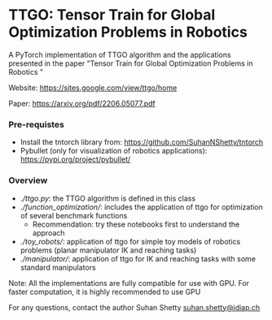 # TTGO: Tensor Train for Global Optimization Problems in Robotics

A PyTorch implementation of TTGO algorithm and the applications presented in the paper "Tensor Train for Global Optimization Problems in Robotics "

Website: https://sites.google.com/view/ttgo/home

Paper: https://arxiv.org/pdf/2206.05077.pdf

### Pre-requistes
- Install the tntorch library from: https://github.com/SuhanNShetty/tntorch
- Pybullet (only for visualization of robotics applications): https://pypi.org/project/pybullet/

### Overview
- *./ttgo.py*: the TTGO algorithm is defined in this class
- *./function_optimization/*: includes the application of ttgo for optimization of several benchmark functions
  - Recommendation: try these notebooks first to understand the approach
- *./toy_robots/*: application of ttgo for simple toy models of robotics problems (planar manipulator IK and reaching tasks)
- *./manipulator/*: application of ttgo for IK and reaching tasks with some standard manipulators

Note: All the implementations are fully compatible for use with GPU. For faster computation, it is highly recommended to use GPU

For any questions, contact the author Suhan Shetty <suhan.shetty@idiap.ch>
